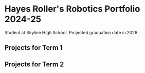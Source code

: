 # Hayes Roller's Robotics Portfolio 2024-25
Student at Skyline High School. Projected graduation date in 2028.

## Projects for Term 1

## Projects for Term 2
